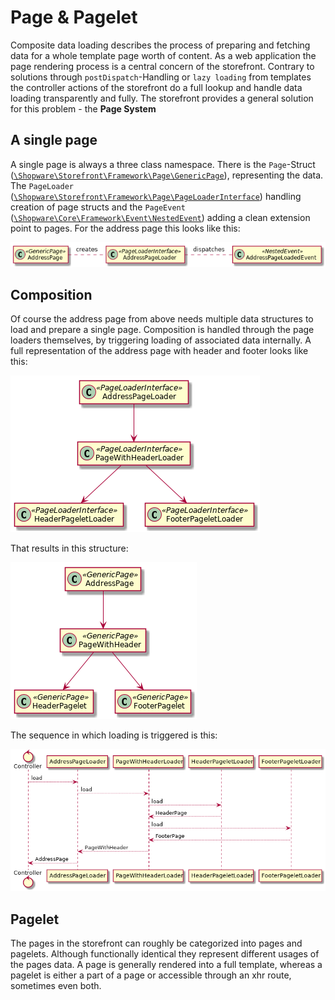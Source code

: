 # Page & Pagelet

Composite data loading describes the process of preparing and fetching data for a whole template page worth of content. As a web application the page rendering process is a central concern of the storefront. Contrary to solutions through `postDispatch`-Handling or `lazy loading` from templates the controller actions of the storefront do a full lookup and handle data loading transparently and fully. The storefront provides a general solution for this problem - the **Page System**

## A single page

A single page is always a three class namespace. There is the `Page`-Struct \([`\Shopware\Storefront\Framework\Page\GenericPage`](https://github.com/shopware/platform/blob/master/src/Storefront/Framework/Page/GenericPage.php)\), representing the data. The `PageLoader` \([`\Shopware\Storefront\Framework\Page\PageLoaderInterface`](https://github.com/shopware/platform/blob/master/src/Storefront/Framework/Page/PageLoaderInterface.php)\) handling creation of page structs and the `PageEvent` \([`\Shopware\Core\Framework\Event\NestedEvent`](https://github.com/shopware/platform/blob/master/src/Core/Framework/Event/NestedEvent.php)\) adding a clean extension point to pages. For the address page this looks like this:

![page classes](../../.gitbook/assets/page-class.png)

## Composition

Of course the address page from above needs multiple data structures to load and prepare a single page. Composition is handled through the page loaders themselves, by triggering loading of associated data internally. A full representation of the address page with header and footer looks like this:

![page loader classes](../../.gitbook/assets/page-loader-classes.png)

That results in this structure:

![page classes](../../.gitbook/assets/page-classes.png)

The sequence in which loading is triggered is this:

![page load sequence](../../.gitbook/assets/page-load-sequence.png)

## Pagelet

The pages in the storefront can roughly be categorized into pages and pagelets. Although functionally identical they represent different usages of the pages data. A page is generally rendered into a full template, whereas a pagelet is either a part of a page or accessible through an xhr route, sometimes even both.


